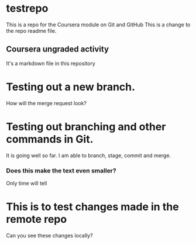 # testrepo
This is a repo for the Coursera module on Git and GitHub
This is a change to the repo readme file.

## Coursera ungraded activity
It's a markdown file in this repository

# Testing out a new branch. 
How will the merge request look?

# Testing out branching and other commands in Git.
It is going well so far. I am able to branch, stage, commit and merge. 

### Does this make the text even smaller?
Only time will tell

# This is to test changes made in the remote repo
Can you see these changes locally?
